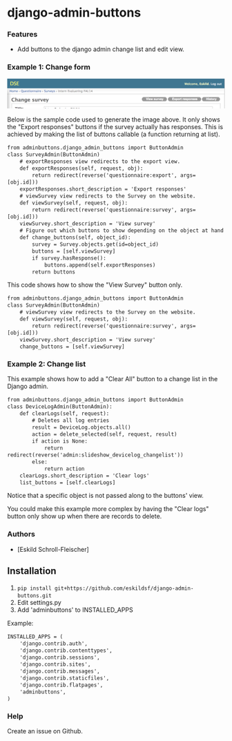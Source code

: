 django-admin-buttons
====================

### Features

 - Add buttons to the django admin change list and edit view.

### Example 1: Change form

![ScreenShot](https://raw.githubusercontent.com/eskildsf/django-admin-buttons/master/screenshots/example.png)

Below is the sample code used to generate the image above. It only shows the
"Export responses" buttons if the survey actually has responses. This is achieved by
making the list of buttons callable (a function returning at list).

    from adminbuttons.django_admin_buttons import ButtonAdmin
    class SurveyAdmin(ButtonAdmin)
        # exportResponses view redirects to the export view.
        def exportResponses(self, request, obj):
            return redirect(reverse('questionnaire:export', args=[obj.id]))
        exportResponses.short_description = 'Export responses'
        # viewSurvey view redirects to the Survey on the website.
        def viewSurvey(self, request, obj):
            return redirect(reverse('questionnaire:survey', args=[obj.id]))
        viewSurvey.short_description = 'View survey'
        # Figure out which buttons to show depending on the object at hand
        def change_buttons(self, object_id):
            survey = Survey.objects.get(id=object_id)
            buttons = [self.viewSurvey]
            if survey.hasResponse():
                buttons.append(self.exportResponses)
            return buttons

This code shows how to show the "View Survey" button only.

    from adminbuttons.django_admin_buttons import ButtonAdmin
    class SurveyAdmin(ButtonAdmin)
        # viewSurvey view redirects to the Survey on the website.
        def viewSurvey(self, request, obj):
            return redirect(reverse('questionnaire:survey', args=[obj.id]))
        viewSurvey.short_description = 'View survey'
        change_buttons = [self.viewSurvey]


### Example 2: Change list
This example shows how to add a "Clear All" button to a change list in the Django admin.

    from adminbuttons.django_admin_buttons import ButtonAdmin
    class DeviceLogAdmin(ButtonAdmin):
        def clearLogs(self, request):
            # Deletes all log entries
            result = DeviceLog.objects.all()
            action = delete_selected(self, request, result)
            if action is None:
                return redirect(reverse('admin:slideshow_devicelog_changelist'))
            else:
                return action
        clearLogs.short_description = 'Clear logs'
        list_buttons = [self.clearLogs]

Notice that a specific object is not passed along to the buttons' view.

You could make this example more complex by having the "Clear logs" button only show
up when there are records to delete.

### Authors
 - [Eskild Schroll-Fleischer]

## Installation

1. `pip install git+https://github.com/eskildsf/django-admin-buttons.git`
2. Edit settings.py
3. Add 'adminbuttons' to INSTALLED_APPS

Example:

    INSTALLED_APPS = (
        'django.contrib.auth',
        'django.contrib.contenttypes',
        'django.contrib.sessions',
        'django.contrib.sites',
        'django.contrib.messages',
        'django.contrib.staticfiles',
        'django.contrib.flatpages',  
        'adminbuttons',
    )


### Help

Create an issue on Github.
